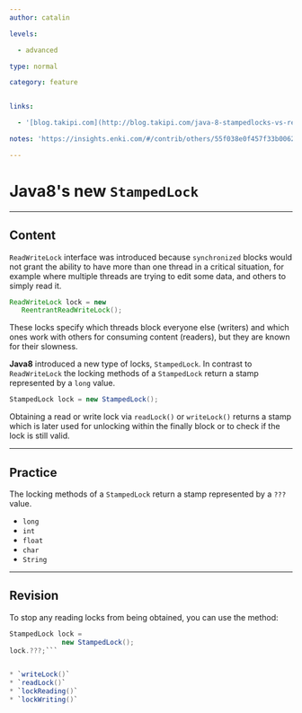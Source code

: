 ```yaml
---
author: catalin

levels:

  - advanced

type: normal

category: feature


links:

  - '[blog.takipi.com](http://blog.takipi.com/java-8-stampedlocks-vs-readwritelocks-and-synchronized/){website}'

notes: 'https://insights.enki.com/#/contrib/others/55f038e0f457f33b0062114c?search=kha'

---
```


# Java8's new `StampedLock`

---
## Content

`ReadWriteLock` interface was introduced because `synchronized` blocks would not grant the ability to have more than one thread in a critical situation, for example where multiple threads are trying to edit some data, and others to simply read it.
```java
ReadWriteLock lock = new
   ReentrantReadWriteLock();
```

These locks specify which threads block everyone else (writers) and which ones work with others for consuming content (readers), but they are known for their slowness.

**Java8** introduced a new type of locks, `StampedLock`. In contrast to `ReadWriteLock` the locking methods of a `StampedLock` return a stamp represented by a `long` value. 

```java
StampedLock lock = new StampedLock();

```

Obtaining a read or write lock via `readLock()` or `writeLock()` returns a stamp which is later used for unlocking within the finally block or to check if the lock is still valid.

---
## Practice

The locking methods of a `StampedLock` return a stamp represented by a `???` value.
 

* `long` 
* `int` 
* `float` 
* `char` 
* `String`

---
## Revision

To stop any reading locks from being obtained, you can use the method:
```java
StampedLock lock = 
             new StampedLock();
lock.???;```


* `writeLock()` 
* `readLock()` 
* `lockReading()` 
* `lockWriting()`

